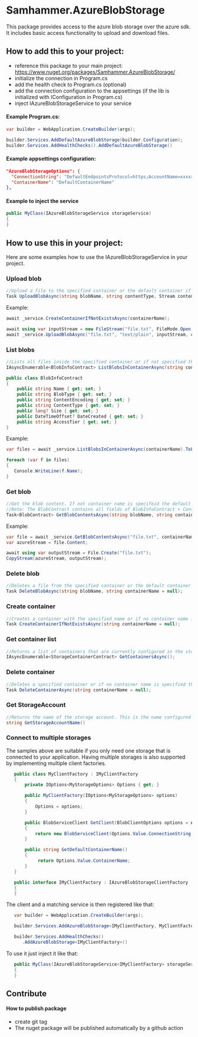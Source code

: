 ﻿# Samhammer.AzureBlobStorage

This package provides access to the azure blob storage over the azure sdk. It includes basic access functionality to upload and download files.

## How to add this to your project:
- reference this package to your main project: https://www.nuget.org/packages/Samhammer.AzureBlobStorage/
- initialize the connection in Program.cs
- add the health check to Program.cs (optional)
- add the connection configuration to the appsettings (if the lib is initialized with IConfiguration in Program.cs)
- inject IAzureBlobStorageService to your service

#### Example Program.cs:
```csharp
var builder = WebApplication.CreateBuilder(args);

builder.Services.AddDefaultAzureBlobStorage(builder.Configuration);
builder.Services.AddHealthChecks().AddDefaultAzureBlobStorage()
```

#### Example appsettings configuration:
```json
"AzureBlobStorageOptions": {
  "ConnectionString": "DefaultEndpointsProtocol=https;AccountName=xxxxxx;AccountKey=xxxxxx;EndpointSuffix=core.windows.net",
  "ContainerName": "DefaultContainerName"
},
```

#### Example to inject the service
```csharp
public MyClass(IAzureBlobStorageService storageService)
{
}
```

## How to use this in your project:
Here are some examples how to use the IAzureBlobStorageService in your project.

### Upload blob
```csharp
//Upload a file to the specified container or the default container if not specified.
Task UploadBlobAsync(string blobName, string contentType, Stream content, string containerName = null);
```

Example:
```csharp
await _service.CreateContainerIfNotExistsAsync(containerName);

await using var inputStream = new FileStream("file.txt", FileMode.Open, FileAccess.Read);
await _service.UploadBlobAsync("file.txt", "text/plain", inputStream, containerName);
```

### List blobs
```csharp
//Lists all files inside the specified container or if not specified the default container.
IAsyncEnumerable<BlobInfoContract> ListBlobsInContainerAsync(string containerName = null);

public class BlobInfoContract
{
    public string Name { get; set; }
    public string BlobType { get; set; }
    public string ContentEncoding { get; set; }
    public string ContentType { get; set; }
    public long? Size { get; set; }
    public DateTimeOffset? DateCreated { get; set; }
    public string AccessTier { get; set; }
}
```

Example:
```csharp
var files = await _service.ListBlobsInContainerAsync(containerName).ToListAsync(); // with nuget package System.Linq.Async

foreach (var f in files)
{
   Console.WriteLine(f.Name);
}
```

### Get blob
```csharp
//Get the blob content. If not container name is specifeid the default container is used.
//Note: The BlobContract contains all fields of BlobInfoContract + Content with a read stream.
Task<BlobContract> GetBlobContentsAsync(string blobName, string containerName = null);
```

Example:
```csharp
var file = await _service.GetBlobContentsAsync("file.txt", containerName);
var azureStream = file.Content;

await using var outputStream = File.Create("file.txt");
CopyStream(azureStream, outputStream);
```

### Delete blob
```csharp
//Deletes a file from the specified container or the default container if not specified.
Task DeleteBlobAsync(string blobName, string containerName = null);
```

### Create container
```csharp
//Creates a container with the specified name or if no container name is specified the default container.
Task CreateContainerIfNotExistsAsync(string containerName = null);
```

### Get container list
```csharp
//Returns a list of containers that are currently configured in the storage account
IAsyncEnumerable<StorageContainerContract> GetContainersAsync();
```

### Delete container
```csharp
//Deletes a specified container or if no container name is specified the default container.
Task DeleteContainerAsync(string containerName = null);
```

### Get StorageAccount
```csharp
//Returns the name of the storage account. This is the name configured in the connection string.
string GetStorageAccountName()
```

### Connect to multiple storages

The samples above are suitable if you only need one storage that is connected to your application. Having multiple storages is also supported by implementing multiple client factories.

```csharp
   public class MyClientFactory : IMyClientFactory
   {
       private IOptions<MyStorageOptions> Options { get; }

       public MyClientFactory(IOptions<MyStorageOptions> options)
       {
           Options = options;
       }

       public BlobServiceClient GetClient(BlobClientOptions options = null)
       {
           return new BlobServiceClient(Options.Value.ConnectionString, options);
       }

       public string GetDefaultContainerName()
       {
            return Options.Value.ContainerName;
       }
   }

   public interface IMyClientFactory : IAzureBlobStorageClientFactory
   {
   }
```
The client and a matching service is then registered like that:

```csharp
   var builder = WebApplication.CreateBuilder(args);

   builder.Services.AddAzureBlobStorage<IMyClientFactory, MyClientFactory>(builder.Configuration);

   builder.Services.AddHealthChecks()
      .AddAzureBlobStorage<IMyClientFactory>()
```

To use it just inject it like that:

```csharp
   public MyClass(IAzureBlobStorageService<IMyClientFactory> storageService)
   {
   }
```


## Contribute

#### How to publish package
- create git tag
- The nuget package will be published automatically by a github action
